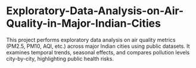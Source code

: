 # Exploratory-Data-Analysis-on-Air-Quality-in-Major-Indian-Cities
This project performs exploratory data analysis on air quality metrics (PM2.5, PM10, AQI, etc.) across major Indian cities using public datasets. It examines temporal trends, seasonal effects, and compares pollution levels city-by-city, highlighting public health risks.
